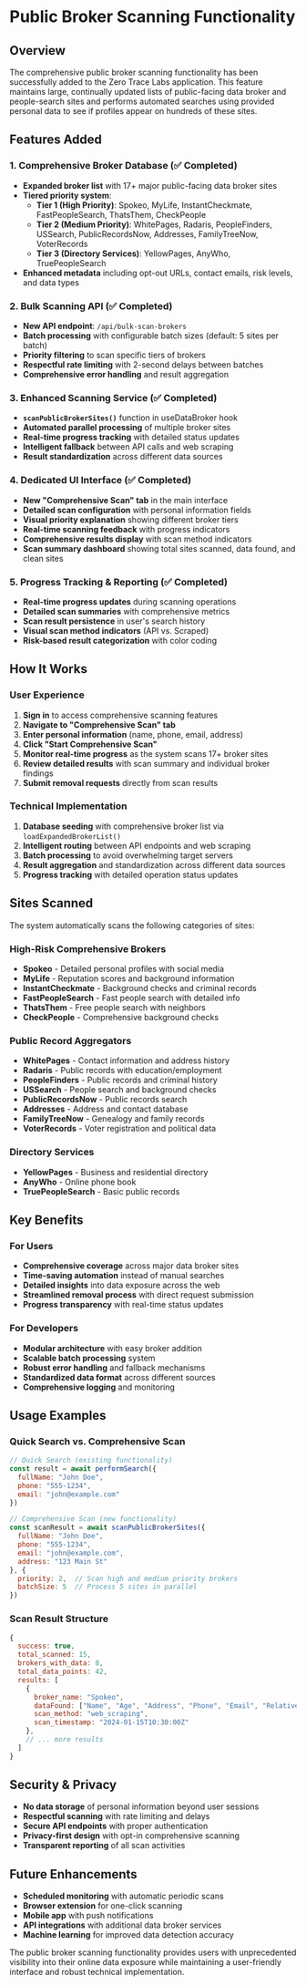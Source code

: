 # Public Broker Scanning Functionality

## Overview

The comprehensive public broker scanning functionality has been successfully added to the Zero Trace Labs application. This feature maintains large, continually updated lists of public-facing data broker and people-search sites and performs automated searches using provided personal data to see if profiles appear on hundreds of these sites.

## Features Added

### 1. Comprehensive Broker Database (✅ Completed)
- **Expanded broker list** with 17+ major public-facing data broker sites
- **Tiered priority system**:
  - **Tier 1 (High Priority)**: Spokeo, MyLife, InstantCheckmate, FastPeopleSearch, ThatsThem, CheckPeople
  - **Tier 2 (Medium Priority)**: WhitePages, Radaris, PeopleFinders, USSearch, PublicRecordsNow, Addresses, FamilyTreeNow, VoterRecords
  - **Tier 3 (Directory Services)**: YellowPages, AnyWho, TruePeopleSearch
- **Enhanced metadata** including opt-out URLs, contact emails, risk levels, and data types

### 2. Bulk Scanning API (✅ Completed)
- **New API endpoint**: `/api/bulk-scan-brokers`
- **Batch processing** with configurable batch sizes (default: 5 sites per batch)
- **Priority filtering** to scan specific tiers of brokers
- **Respectful rate limiting** with 2-second delays between batches
- **Comprehensive error handling** and result aggregation

### 3. Enhanced Scanning Service (✅ Completed)
- **`scanPublicBrokerSites()`** function in useDataBroker hook
- **Automated parallel processing** of multiple broker sites
- **Real-time progress tracking** with detailed status updates
- **Intelligent fallback** between API calls and web scraping
- **Result standardization** across different data sources

### 4. Dedicated UI Interface (✅ Completed)
- **New "Comprehensive Scan" tab** in the main interface
- **Detailed scan configuration** with personal information fields
- **Visual priority explanation** showing different broker tiers
- **Real-time scanning feedback** with progress indicators
- **Comprehensive results display** with scan method indicators
- **Scan summary dashboard** showing total sites scanned, data found, and clean sites

### 5. Progress Tracking & Reporting (✅ Completed)
- **Real-time progress updates** during scanning operations
- **Detailed scan summaries** with comprehensive metrics
- **Scan result persistence** in user's search history
- **Visual scan method indicators** (API vs. Scraped)
- **Risk-based result categorization** with color coding

## How It Works

### User Experience
1. **Sign in** to access comprehensive scanning features
2. **Navigate to "Comprehensive Scan" tab**
3. **Enter personal information** (name, phone, email, address)
4. **Click "Start Comprehensive Scan"**
5. **Monitor real-time progress** as the system scans 17+ broker sites
6. **Review detailed results** with scan summary and individual broker findings
7. **Submit removal requests** directly from scan results

### Technical Implementation
1. **Database seeding** with comprehensive broker list via `loadExpandedBrokerList()`
2. **Intelligent routing** between API endpoints and web scraping
3. **Batch processing** to avoid overwhelming target servers
4. **Result aggregation** and standardization across different data sources
5. **Progress tracking** with detailed operation status updates

## Sites Scanned

The system automatically scans the following categories of sites:

### High-Risk Comprehensive Brokers
- **Spokeo** - Detailed personal profiles with social media
- **MyLife** - Reputation scores and background information
- **InstantCheckmate** - Background checks and criminal records
- **FastPeopleSearch** - Fast people search with detailed info
- **ThatsThem** - Free people search with neighbors
- **CheckPeople** - Comprehensive background checks

### Public Record Aggregators
- **WhitePages** - Contact information and address history
- **Radaris** - Public records with education/employment
- **PeopleFinders** - Public records and criminal history
- **USSearch** - People search and background checks
- **PublicRecordsNow** - Public records search
- **Addresses** - Address and contact database
- **FamilyTreeNow** - Genealogy and family records
- **VoterRecords** - Voter registration and political data

### Directory Services
- **YellowPages** - Business and residential directory
- **AnyWho** - Online phone book
- **TruePeopleSearch** - Basic public records

## Key Benefits

### For Users
- **Comprehensive coverage** across major data broker sites
- **Time-saving automation** instead of manual searches
- **Detailed insights** into data exposure across the web
- **Streamlined removal process** with direct request submission
- **Progress transparency** with real-time status updates

### For Developers
- **Modular architecture** with easy broker addition
- **Scalable batch processing** system
- **Robust error handling** and fallback mechanisms
- **Standardized data format** across different sources
- **Comprehensive logging** and monitoring

## Usage Examples

### Quick Search vs. Comprehensive Scan
```javascript
// Quick Search (existing functionality)
const result = await performSearch({
  fullName: "John Doe",
  phone: "555-1234",
  email: "john@example.com"
})

// Comprehensive Scan (new functionality)
const scanResult = await scanPublicBrokerSites({
  fullName: "John Doe",
  phone: "555-1234", 
  email: "john@example.com",
  address: "123 Main St"
}, {
  priority: 2,  // Scan high and medium priority brokers
  batchSize: 5  // Process 5 sites in parallel
})
```

### Scan Result Structure
```javascript
{
  success: true,
  total_scanned: 15,
  brokers_with_data: 8,
  total_data_points: 42,
  results: [
    {
      broker_name: "Spokeo",
      dataFound: ["Name", "Age", "Address", "Phone", "Email", "Relatives"],
      scan_method: "web_scraping",
      scan_timestamp: "2024-01-15T10:30:00Z"
    },
    // ... more results
  ]
}
```

## Security & Privacy

- **No data storage** of personal information beyond user sessions
- **Respectful scanning** with rate limiting and delays
- **Secure API endpoints** with proper authentication
- **Privacy-first design** with opt-in comprehensive scanning
- **Transparent reporting** of all scan activities

## Future Enhancements

- **Scheduled monitoring** with automatic periodic scans
- **Browser extension** for one-click scanning
- **Mobile app** with push notifications
- **API integrations** with additional data broker services
- **Machine learning** for improved data detection accuracy

The public broker scanning functionality provides users with unprecedented visibility into their online data exposure while maintaining a user-friendly interface and robust technical implementation.